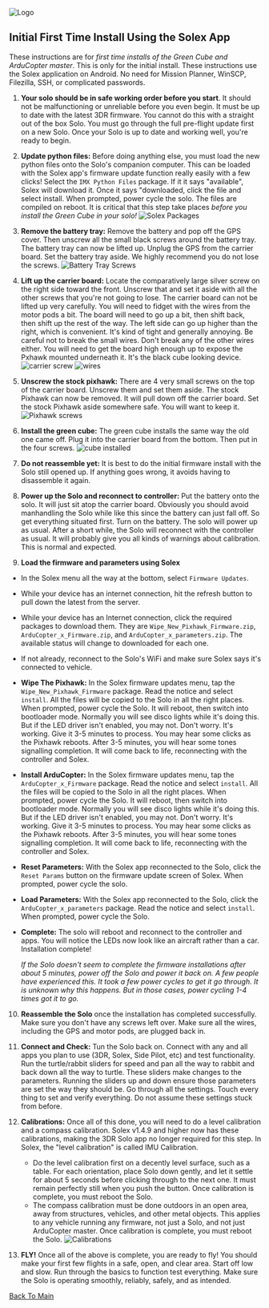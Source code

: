![Logo](https://github.com/ArduPilot/SoloScripts/blob/master/Misc/APsolo.jpg)

Initial First Time Install Using the Solex App
-----------------------------------------------
These instructions are for _first time installs of the Green Cube and ArduCopter master_.  This is only for the initial install. These instructions use the Solex application on Android.  No need for Mission Planner, WinSCP, Filezilla, SSH, or complicated passwords.

1. **Your solo should be in safe working order before you start**. It should not be malfunctioning or unreliable before you even begin. It must be up to date with the latest 3DR firmware. You cannot do this with a straight out of the box Solo. You must go through the full pre-flight update first on a new Solo.  Once your Solo is up to date and working well, you're ready to begin.

2. **Update python files:** Before doing anything else, you must load the new python files onto the Solo's companion computer. This can be loaded with the Solex app's firmware update function really easily with a few clicks! Select the `IMX Python Files` package. If it it says "available", Solex will download it. Once it says "downloaded, click the file and select install. When prompted, power cycle the solo.  The files are compiled on reboot. It is critical that this step take places _before you install the Green Cube in your solo!_
   ![Solex Packages](https://github.com/ArduPilot/SoloScripts/blob/master/Misc/Solex_Packages.png)

3. **Remove the battery tray:** Remove the battery and pop off the GPS cover.  Then unscrew all the small black screws around the battery tray. The battery tray can now be lifted up.  Unplug the GPS from the carrier board.  Set the battery tray aside. We highly recommend you do not lose the screws.
   ![Battery Tray Screws](https://github.com/ArduPilot/SoloScripts/blob/master/Misc/battery_tray_screws.jpg)

4. **Lift up the carrier board:** Locate the comparatively large silver screw on the right side toward the front. Unscrew that and set it aside with all the other screws that you're not going to lose.  The carrier board can not be lifted up very carefully.  You will need to fidget with the wires from the motor pods a bit.  The board will need to go up a bit, then shift back, then shift up the rest of the way. The left side can go up higher than the right, which is convenient.  It's kind of tight and generally annoying.  Be careful not to break the small wires.  Don't break any of the other wires either.  You will need to get the board high enough up to expose the Pxhawk mounted underneath it.  It's the black cube looking device.
   ![carrier screw](https://github.com/ArduPilot/SoloScripts/blob/master/Misc/carrier_retainer_screw.jpg)
   ![wires](https://github.com/ArduPilot/SoloScripts/blob/master/Misc/carrier_board_wires.jpg)

5. **Unscrew the stock pixhawk:** There are 4 very small screws on the top of the carrier board. Unscrew them and set them aside. The stock Pixhawk can now be removed. It will pull down off the carrier board. Set the stock Pixhawk aside somewhere safe. You will want to keep it.
   ![Pixhawk screws](https://github.com/ArduPilot/SoloScripts/blob/master/Misc/pixhawk_screws.jpg)

6. **Install the green cube:** The green cube installs the same way the old one came off.  Plug it into the carrier board from the bottom.  Then put in the four screws.
  ![cube installed](https://github.com/ArduPilot/SoloScripts/blob/master/Misc/cube_installed.jpg)
  
7. **Do not reassemble yet:** It is best to do the initial firmware install with the Solo still opened up. If anything goes wrong, it avoids having to disassemble it again. 

8. **Power up the Solo and reconnect to controller:** Put the battery onto the solo. It will just sit atop the carrier board. Obviously you should avoid manhandling the Solo while like this since the battery can just fall off. So get everything situated first.  Turn on the battery.  The solo will power up as usual. After a short while, the Solo will reconnect with the controller as usual. It will probably give you all kinds of warnings about calibration. This is normal and expected.

9. **Load the firmware and parameters using Solex**
 * In the Solex menu all the way at the bottom, select `Firmware Updates`.
 * While your device has an internet connection, hit the refresh button to pull down the latest from the server.
 * While your device has an Internet connection, click the required packages to download them. They are `Wipe_New_Pixhawk_Firmware.zip`, `ArduCopter_x_Firmware.zip`, and `ArduCopter_x_parameters.zip`. The available status will change to downloaded for each one.
 * If not already, reconnect to the Solo's WiFi and make sure Solex says it's connected to vehicle.
 * **Wipe The Pixhawk:** In the Solex firmware updates menu, tap the `Wipe_New_Pixhawk_Firmware` package. Read the notice and select `install`. All the files will be copied to the Solo in all the right places. When prompted, power cycle the Solo. It will reboot, then switch into bootloader mode. Normally you will see disco lights while it's doing this. But if the LED driver isn't enabled, you may not. Don't worry. It's working. Give it 3-5 minutes to process. You may hear some clicks as the Pixhawk reboots. After 3-5 minutes, you will hear some tones signalling completion. It will come back to life, reconnecting with the controller and Solex. 
 * **Install ArduCopter:** In the Solex firmware updates menu, tap the `ArduCopter_x_Firmware` package. Read the notice and select `install`. All the files will be copied to the Solo in all the right places. When prompted, power cycle the Solo. It will reboot, then switch into bootloader mode. Normally you will see disco lights while it's doing this. But if the LED driver isn't enabled, you may not. Don't worry. It's working. Give it 3-5 minutes to process. You may hear some clicks as the Pixhawk reboots. After 3-5 minutes, you will hear some tones signalling completion. It will come back to life, reconnecting with the controller and Solex. 
 * **Reset Parameters:** With the Solex app reconnected to the Solo, click the `Reset Params` button on the firmware update screen of Solex.  When prompted, power cycle the solo.
 * **Load Parameters:** With the Solex app reconnected to the Solo, click the `ArduCopter_x_parameters` package. Read the notice and select `install`.  When prompted, power cycle the Solo.
 * **Complete:** The solo will reboot and reconnect to the controller and apps.  You will notice the LEDs now look like an aircraft rather than a car. Installation complete!
 
    _If the Solo doesn't seem to complete the firmware installations after about 5 minutes, power off the Solo and power it back on.  A few people have experienced this. It took a few power cycles to get it go through. It is unknown why this happens.  But in those cases, power cycling 1-4 times got it to go._

10. **Reassemble the Solo** once the installation has completed successfully. Make sure you don't have any screws left over.  Make sure all the wires, including the GPS and motor pods, are plugged back in.

11. **Connect and Check:** Tun the Solo back on. Connect with any and all apps you plan to use (3DR, Solex, Side Pilot, etc) and test functionality. Run the turtle/rabbit sliders for speed and pan all the way to rabbit and back down all the way to turtle. These sliders make changes to the parameters. Running the sliders up and down ensure those parameters are set the way they should be.  Go through all the settings. Touch every thing to set and verify everything. Do not assume these settings stuck from before. 

12. **Calibrations:** Once all of this done, you will need to do a level calibration and a compass calibration. Solex v1.4.9 and higher now has these calibrations, making the 3DR Solo app no longer required for this step. In Solex, the "level calibration" is called IMU Calibration.
    * Do the level calibration first on a decently level surface, such as a table. For each orientation, place Solo down gently, and let it settle for about 5 seconds before clicking through to the next one. It must remain perfectly still when you push the button. Once calibration is complete, you must reboot the Solo.
    * The compass calibration must be done outdoors in an open area, away from structures, vehicles, and other metal objects. This applies to any vehicle running any firmware, not just a Solo, and not just ArduCopter master. Once calibration is complete, you must reboot the Solo.
    ![Calibrations](https://github.com/ArduPilot/SoloScripts/blob/master/Misc/solex_cals.jpg)

13. **FLY!** Once all of the above is complete, you are ready to fly! You should make your first few flights in a safe, open, and clear area. Start off low and slow. Run through the basics to function test everything.  Make sure the Solo is operating smoothly, reliably, safely, and as intended.

[Back To Main](../master/README.md)